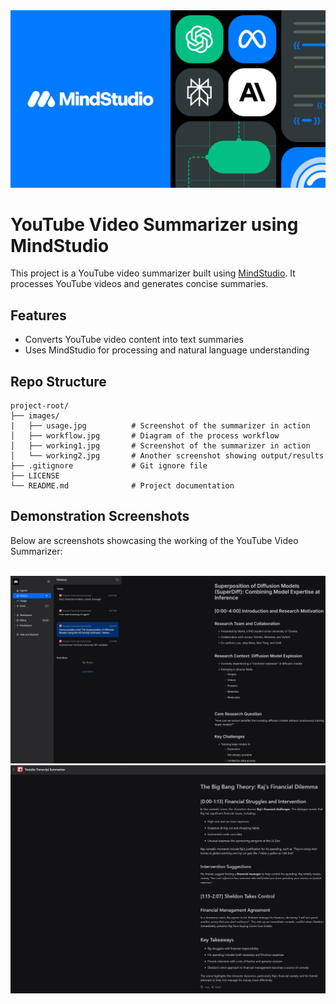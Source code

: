 <!-- Image courtesy of MindStudio -->
<img src="images/Getting Started with MindStudio 1.png" alt="Workflow Diagram" style="width:700px;">

# YouTube Video Summarizer using MindStudio

This project is a YouTube video summarizer built using [MindStudio]([https://mindstudio.example.com](https://www.mindstudio.ai/)). It processes YouTube videos and generates concise summaries.

## Features

- Converts YouTube video content into text summaries
- Uses MindStudio for processing and natural language understanding

## Repo Structure

```
project-root/
├── images/
|   ├── usage.jpg          # Screenshot of the summarizer in action
│   ├── workflow.jpg       # Diagram of the process workflow
│   ├── working1.jpg       # Screenshot of the summarizer in action
│   └── working2.jpg       # Another screenshot showing output/results
├── .gitignore             # Git ignore file
├── LICENSE
└── README.md              # Project documentation
```

## Demonstration Screenshots

Below are screenshots showcasing the working of the YouTube Video Summarizer: <br><br>

![Working1](images/working1.JPG)
<br>
![Working2](images/working2.JPG)
